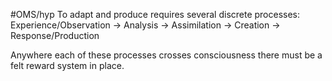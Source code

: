 #OMS/hyp
To adapt and produce requires several discrete processes:
Experience/Observation -> Analysis -> Assimilation -> Creation ->
Response/Production

Anywhere each of these processes crosses consciousness there must be a felt reward system in place.

